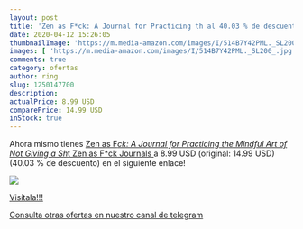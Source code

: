 ```yaml
---
layout: post
title: 'Zen as F*ck: A Journal for Practicing th al 40.03 % de descuento'
date: 2020-04-12 15:26:05
thumbnailImage: 'https://m.media-amazon.com/images/I/514B7Y42PML._SL200_.jpg'
images: [ 'https://m.media-amazon.com/images/I/514B7Y42PML._SL200_.jpg' ]
comments: true
category: ofertas
author: ring
slug: 1250147700
description:
actualPrice: 8.99 USD
comparePrice: 14.99 USD
inStock: true
---
```


Ahora mismo tienes [Zen as F*ck: A Journal for Practicing the Mindful Art of Not Giving a Sh*t  Zen as F*ck Journals ](https://www.amazon.com/dp/1250147700/?tag=redken08-20) a 8.99 USD (original: 14.99 USD) (40.03 %  de descuento) en el siguiente enlace!

[![](https://m.media-amazon.com/images/I/514B7Y42PML._SL200_.jpg)](https://www.amazon.com/dp/1250147700/?tag=redken08-20)

[Visítala!!!](https://www.amazon.com/dp/1250147700/?tag=redken08-20)

[Consulta otras ofertas en nuestro canal de telegram](https://t.me/s/ofertas25)
